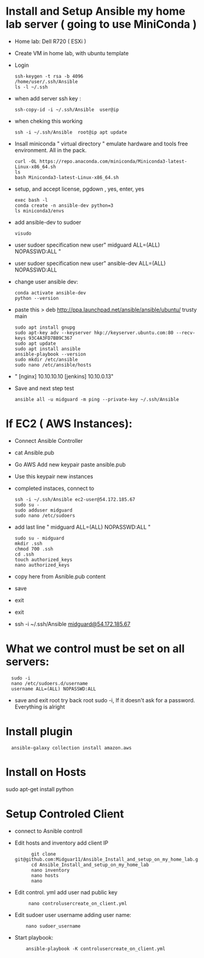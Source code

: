 # Install and Setup Ansible my home lab server ( going to use MiniConda )

- Home lab: Dell R720 ( ESXi )
- Create VM in home lab, with ubuntu template
- Login

      ssh-keygen -t rsa -b 4096
      /home/user/.ssh/Ansible
      ls -l ~/.ssh

- when add server ssh key :

      ssh-copy-id -i ~/.ssh/Ansible  user@ip

- when cheking this working

      ssh -i ~/.ssh/Ansible  root@ip apt update

- Insall miniconda  " virtual directory " emulate hardware and tools free environment. All in the pack.

      curl -OL https://repo.anaconda.com/miniconda/Miniconda3-latest-Linux-x86_64.sh
      ls
      bash Miniconda3-latest-Linux-x86_64.sh

- setup, and accept license, pgdown , yes, enter, yes
      
      exec bash -l
      conda create -n ansible-dev python=3 
      ls miniconda3/envs

- add ansible-dev to sudoer
      
      visudo

- user sudoer specification new user" midguard ALL=(ALL) NOPASSWD:ALL "
 - user sudoer specification new user" ansible-dev ALL=(ALL) NOPASSWD:ALL

- change user ansible dev: 

      conda activate ansible-dev
      python --version

- paste this > deb http://ppa.launchpad.net/ansible/ansible/ubuntu/ trusty main

      sudo apt install gnupg
      sudo apt-key adv --keyserver hkp://keyserver.ubuntu.com:80 --recv-keys 93C4A3FD7BB9C367
      sudo apt update 
      sudo apt install ansible
      ansible-playbook --version
      sudo mkdir /etc/ansible
      sudo nano /etc/ansible/hosts

- " [nginx]
10.10.10.10
[jenkins]
10.10.0.13"

- Save and next step test

      ansible all -u midguard -m ping --private-key ~/.ssh/Ansible

# If EC2 ( AWS Instances):

- Connect Ansible Controller
- cat Ansible.pub
- Go AWS Add new keypair paste ansible.pub
- Use this keypair new instances
- completed instaces, connect to

      ssh -i ~/.ssh/Ansible ec2-user@54.172.185.67
      sudo su -
      sudo adduser midguard
      sudo nano /etc/sudoers

- add last line " midguard ALL=(ALL) NOPASSWD:ALL  "

      sudo su - midguard
      mkdir .ssh
      chmod 700 .ssh
      cd .ssh
      touch authorized_keys
      nano authorized_keys

- copy here from Asnible.pub content
- save
- exit
- exit
- ssh -i ~/.ssh/Ansible midguard@54.172.185.67

# What we control must be set on all servers:

      sudo -i
      nano /etc/sudoers.d/username
      username ALL=(ALL) NOPASSWD:ALL
      
  - save and exit root try back root sudo -i, If it doesn't ask for a password. Everything is alright


# Install plugin

      ansible-galaxy collection install amazon.aws

# Install on Hosts

sudo apt-get install python

# Setup Controled Client

- connect to Asnible controll
- Edit hosts and inventory add client IP

            git clone git@github.com:Midguar11/Ansible_Install_and_setup_on_my_home_lab.git
            cd Ansible_Install_and_setup_on_my_home_lab
            nano inventory
            nano hosts
            nano 
            
 - Edit control. yml add user nad public key
 
            nano controlusercreate_on_client.yml
            
  - Edit sudoer user username adding user name:
  
            nano sudoer_username
            
  - Start playbook:
  
            ansible-playbook -K controlusercreate_on_client.yml
            
            
       
            

